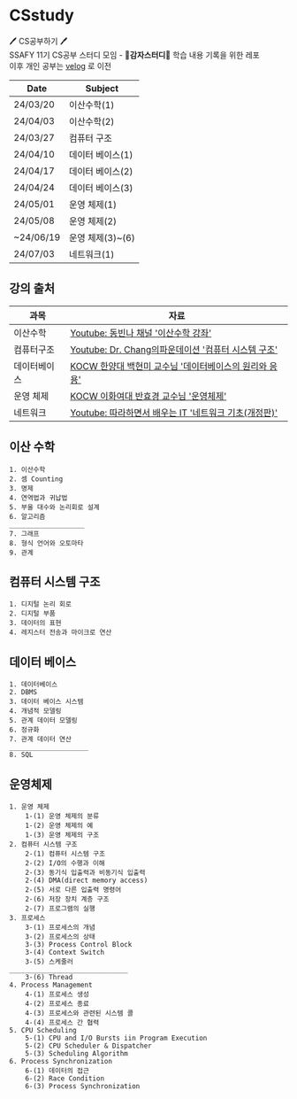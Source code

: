 # CSstudy
🖊️ CS공부하기 🖊️ <br/>
SSAFY 11기 CS공부 스터디 모임 - **:potato:감자스터디:potato:** 학습 내용 기록을 위한 레포<br/>
이후 개인 공부는 [velog](https://velog.io/@gimhyn/series) 로 이전

| **Date** | **Subject**                |
|----------|----------------------------|
| 24/03/20 | 이산수학(1)                 |
| 24/04/03 | 이산수학(2)                 |
| 24/03/27 | 컴퓨터 구조                 |
| 24/04/10 | 데이터 베이스(1)            |
| 24/04/17 | 데이터 베이스(2)            |
| 24/04/24 | 데이터 베이스(3)            |
| 24/05/01 | 운영 체제(1)                |
| 24/05/08 | 운영 체제(2)                |
|~24/06/19 | 운영 체제(3)~(6)            |
| 24/07/03 | 네트워크(1)                 |


## 강의 출처
| 과목          | 자료                           |
|---------------|-------------------------------|
| 이산수학      | [Youtube: 동빈나 채널 '이산수학 강좌'](https://youtube.com/playlist?list=PLRx0vPvlEmdDgOIBt9MKQl-uMVrxtac4n&si=g8tJvUkBNYarqpb6) |
| 컴퓨터구조    | [Youtube: Dr. Chang의파운데이션 '컴퓨터 시스템 구조'](https://youtube.com/playlist?list=PLc8fQ-m7b1hCHTT7VH2oo0Ng7Et096dYc&si=3ao-5baaMKSixabv) |
| 데이터베이스  | [KOCW 한양대 백현미 교수님 '데이터베이스의 원리와 응용'](http://www.kocw.net/home/enrolment/enrolmentInfo.do?cid=9c591659f017851e) |
| 운영 체제     | [KOCW 이화여대 반효경 교수님 '운영체제'](http://www.kocw.net/home/cview.do?lid=5cf910642999f4a5) |
| 네트워크      | [Youtube: 따라하면서 배우는 IT '네트워크 기초(개정판)'](https://youtube.com/playlist?list=PL0d8NnikouEWcF1jJueLdjRIC4HsUlULi&si=K267k6AmCf7cjRml) |



## 이산 수학
    1. 이산수학
    2. 셈 Counting
    3. 명제
    4. 연역법과 귀납법
    5. 부울 대수와 논리회로 설계
    6. 알고리즘
    ___________________
    7. 그래프
    8. 형식 언어와 오토마타
    9. 관계

## 컴퓨터 시스템 구조
    1. 디지털 논리 회로
    2. 디지털 부품
    3. 데이터의 표현
    4. 레지스터 전송과 마이크로 연산

## 데이터 베이스
    1. 데이터베이스
    2. DBMS
    3. 데이터 베이스 시스템
    4. 개념적 모델링
    5. 관계 데이터 모델링
    6. 정규화
    7. 관계 데이터 연산
    ____________________
    8. SQL

## 운영체제
    1. 운영 체제 
        1-(1) 운영 체제의 분류
        1-(2) 운영 체제의 예
        1-(3) 운영 체제의 구조
    2. 컴퓨터 시스템 구조
        2-(1) 컴퓨터 시스템 구조
        2-(2) I/O의 수행과 이해
        2-(3) 동기식 입출력과 비동기식 입출력
        2-(4) DMA(direct memory access)
        2-(5) 서로 다른 입출력 명령어
        2-(6) 저장 장치 계층 구조
        2-(7) 프로그램의 실행
    3. 프로세스
        3-(1) 프로세스의 개념
        3-(2) 프로세스의 상태
        3-(3) Process Control Block
        3-(4) Context Switch
        3-(5) 스케줄러
    ______________________________
        3-(6) Thread
    4. Process Management
        4-(1) 프로세스 생성
        4-(2) 프로세스 종료
        4-(3) 프로세스와 관련된 시스템 콜
        4-(4) 프로세스 간 협력
    5. CPU Scheduling
        5-(1) CPU and I/O Bursts iin Program Execution
        5-(2) CPU Scheduler & Dispatcher
        5-(3) Scheduling Algorithm
    6. Process Synchronization
        6-(1) 데이터의 접근
        6-(2) Race Condition
        6-(3) Process Synchronization
        

